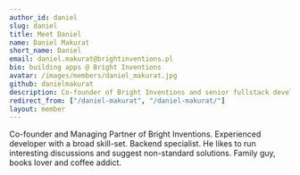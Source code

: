 ```yaml
---
author_id: daniel
slug: daniel
title: Meet Daniel
name: Daniel Makurat
short_name: Daniel
email: daniel.makurat@brightinventions.pl
bio: building apps @ Bright Inventions
avatar: /images/members/daniel_makurat.jpg
github: danielmakurat
description: Co-founder of Bright Inventions and senior fullstack developer
redirect_from: ["/daniel-makurat", "/daniel-makurat/"]
layout: member
---
```


Co-founder and Managing Partner of Bright Inventions. Experienced developer with a broad skill-set. Backend specialist. He likes to run interesting discussions and suggest non-standard solutions. Family guy, books lover and coffee addict.

